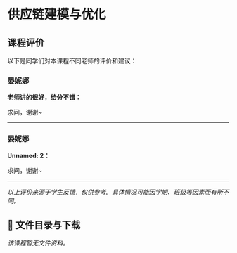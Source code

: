 # 供应链建模与优化

## 课程评价

以下是同学们对本课程不同老师的评价和建议：

### 晏妮娜

**老师讲的很好，给分不错：**

求问，谢谢~

---

### 晏妮娜

**Unnamed: 2：**

求问，谢谢~

---

*以上评价来源于学生反馈，仅供参考。具体情况可能因学期、班级等因素而有所不同。*
## 📄 文件目录与下载

_该课程暂无文件资料。_
